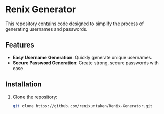 # Renix Generator

This repository contains code designed to simplify the process of generating usernames and passwords. 

## Features

- **Easy Username Generation**: Quickly generate unique usernames.
- **Secure Password Generation**: Create strong, secure passwords with ease.

## Installation

1. Clone the repository:
   ```bash
   git clone https://github.com/renixuntaken/Renix-Generator.git
